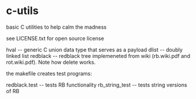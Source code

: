 c-utils
=======

basic C utilities to help calm the madness

see LICENSE.txt for open source license


hval -- generic C union data type that serves as a payload
dlist -- doubly linked list
redblack -- redblack tree implemeneted from wiki (rb.wiki.pdf and
            rot.wiki.pdf).  Note how delete works.

the makefile creates test programs:

redblack.test -- tests RB functionality
rb_string_test -- tests string versions of RB 

